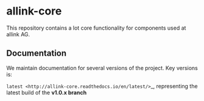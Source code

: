 # allink-core

This repository contains a lot core functionality for components used at allink AG.


## Documentation

We maintain documentation for several versions of the project. Key versions is:

`latest <http://allink-core.readthedocs.io/en/latest/>`_, representing the latest build of the **v1.0.x branch**